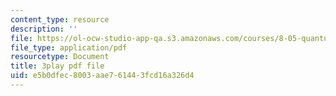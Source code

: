 ```yaml
---
content_type: resource
description: ''
file: https://ol-ocw-studio-app-qa.s3.amazonaws.com/courses/8-05-quantum-physics-ii-fall-2013/e5b0dfec8003aae761443fcd16a326d4_LYXIUtVzPAM.pdf
file_type: application/pdf
resourcetype: Document
title: 3play pdf file
uid: e5b0dfec-8003-aae7-6144-3fcd16a326d4
---
```

